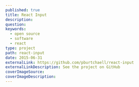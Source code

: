 ```yaml
---
published: true
title: React Input
description:
question:
keywords:
  - open source
  - software
  - react
type: project
path: react-input
date: 2015-06-31
externalLink: https://github.com/pburtchaell/react-input
externalLinkDescription: See the project on GitHub
coverImageSource:
coverImageDescription:
---
```

